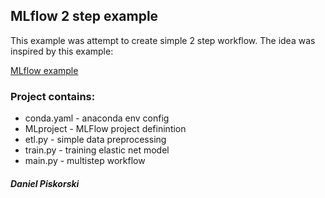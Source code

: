 <h2>MLflow 2 step example</h2>
<p>This example was attempt to create simple 2 step workflow. The idea was inspired by this example: 
</p>
<a href="https://github.com/mlflow/mlflow/tree/master/examples/multistep_workflow">MLflow example</a>

<h3>Project contains: </h3>
  <ul>
	<li>conda.yaml  - anaconda env config</li>
	<li>MLproject - MLFlow project definintion</li>
	<li>etl.py - simple data preprocessing</li>
	<li>train.py - training elastic net model</li>
	<li>main.py - multistep workflow</li>
  </ul>

<h5>Daniel Piskorski</h5>
